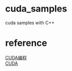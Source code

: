 # cuda_samples
cuda samples with C++

# reference

[CUDA编程](http://blog.csdn.net/sunmc1204953974/article/category/6156113)   
[CUDA](http://blog.csdn.net/dcrmg/article/category/6667174)   